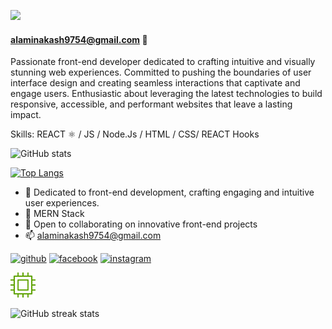 ![](https://scontent.fdac24-3.fna.fbcdn.net/v/t39.30808-6/409351973_6845793272183722_2341185094786145143_n.jpg?stp=dst-jpg_p960x960&_nc_cat=104&ccb=1-7&_nc_sid=3635dc&_nc_eui2=AeFRTER3JAvnJVS_QCGG4e86_xtjxfZFBjD_G2PF9kUGMNbpS8WOKj-4Jg6-ang5VDHPGGLd1xWabc2zWMfkDB_E&_nc_ohc=Eba4IWsVfa0AX_tq1Hl&_nc_oc=AQlRJ5KcNtw6emUzZE2orKwWmWICc3cw66It4sR8fHnL0828vhr5YEhVJxxRVK__JEE&_nc_ht=scontent.fdac24-3.fna&oh=00_AfDf6Mu6bkj49EetLfZouEk1v9BUxOKU_mRNht8sIt1aLg&oe=6578F6CB)

#### alaminakash9754@gmail.com  📧

Passionate front-end developer dedicated to crafting intuitive and visually stunning web experiences. Committed to pushing the boundaries of user interface design and creating seamless interactions that captivate and engage users. Enthusiastic about leveraging the latest technologies to build responsive, accessible, and performant websites that leave a lasting impact.

Skills: REACT ⚛️ / JS / Node.Js / HTML / CSS/ REACT Hooks 

![GitHub stats](https://github-readme-stats.vercel.app/api?username=alaminakash754&show_icons=true)  

[![Top Langs](https://github-readme-stats.vercel.app/api/top-langs/?username=alaminakash754)](https://github.com/anuraghazra/github-readme-stats)

- 🔭  Dedicated to front-end development, crafting engaging and intuitive user experiences. 
- 🌱  MERN Stack 
- 👯  Open to collaborating on innovative front-end projects 
- 📫  alaminakash9754@gmail.com 


[<img src='https://cdn.jsdelivr.net/npm/simple-icons@3.0.1/icons/github.svg' alt='github' height='40'>](https://github.com/alaminakash754)  [<img src='https://cdn.jsdelivr.net/npm/simple-icons@3.0.1/icons/facebook.svg' alt='facebook' height='40'>](https://www.facebook.com/alaminakash64@gmail.com)  [<img src='https://cdn.jsdelivr.net/npm/simple-icons@3.0.1/icons/instagram.svg' alt='instagram' height='40'>](https://www.instagram.com/alaminakash64/)  

<a href='https://docs.github.com/en/developers'><img src='https://raw.githubusercontent.com/acervenky/animated-github-badges/master/assets/devbadge.gif' width='40' height='40'></a> 



![GitHub streak stats](https://streak-stats.demolab.com/?user=alaminakash754)  



